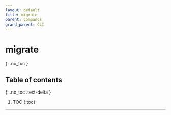 ```yaml
---
layout: default
title: migrate
parent: Commands
grand_parent: CLI
---
```


# migrate
{: .no_toc }

## Table of contents
{: .no_toc .text-delta }

1. TOC
{:toc}
----

